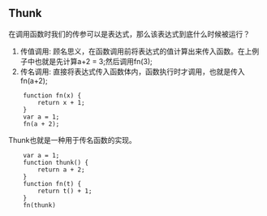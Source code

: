 
## Thunk

在调用函数时我们的传参可以是表达式，那么该表达式到底什么时候被运行？
 1. 传值调用: 顾名思义，在函数调用前将表达式的值计算出来传入函数。在上例子中也就是先计算a+2 = 3;然后调用fn(3);
 2. 传名调用: 直接将表达式传入函数体内，函数执行时才调用，也就是传入fn(a+2); 
```
    function fn(x) {
        return x + 1;
    }
    var a = 1;
    fn(a + 2);
```
Thunk也就是一种用于传名函数的实现。

```
    var a = 1;
    function thunk() {
        return a + 2;
    }
    function fn(t) {
        return t() + 1;
    }
    fn(thunk)
```